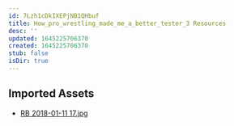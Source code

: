 ```yaml
---
id: 7Lzh1cDkIXEPjNB1QHbuf
title: How_pro_wrestling_made_me_a_better_tester_3 Resources
desc: ''
updated: 1645225706370
created: 1645225706370
stub: false
isDir: true
---
```

## Imported Assets
- [RB 2018-01-11 17.jpg](/assets/rb-2018-01-11-17-T0rQJhTl5zGR.jpg)
